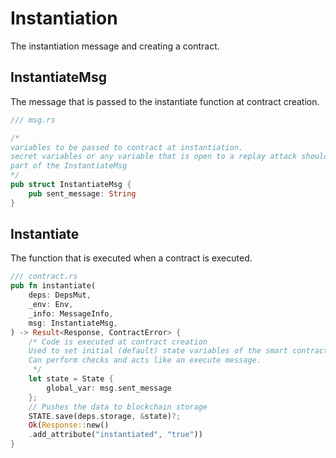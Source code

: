 # Instantiation
The instantiation message and creating a contract.

## InstantiateMsg
The message that is passed to the instantiate function at contract creation.

```rust
/// msg.rs

/*
variables to be passed to contract at instantiation.
secret variables or any variable that is open to a replay attack should not be 
part of the InstantiateMsg 
*/
pub struct InstantiateMsg {
    pub sent_message: String
}
```
## Instantiate
The function that is executed when a contract is executed.
```rust
/// contract.rs
pub fn instantiate(
    deps: DepsMut,
    _env: Env,
    _info: MessageInfo,
    msg: InstantiateMsg,
) -> Result<Response, ContractError> {
    /* Code is executed at contract creation
    Used to set initial (default) state variables of the smart contract
    Can perform checks and acts like an execute message.
     */
    let state = State {
        global_var: msg.sent_message
    };
    // Pushes the data to blockchain storage
    STATE.save(deps.storage, &state)?;
    Ok(Response::new()
    .add_attribute("instantiated", "true"))
}
```